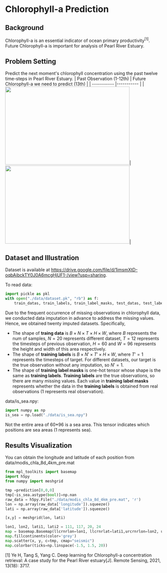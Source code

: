 # Chlorophyll-a Prediction
## Background
Chlorophyll-a is an essential indicator of ocean primary productivity<sup>[1]</sup>. Future Chlorophyll-a  is important for analysis of Pearl River Estuary.
## Problem Setting
Predict the next moment's chlorophyll concentration using the past twelve time-steps in Pearl River Estuary.
|    Past Observation (1-12th) | Future Chlorophyll-a we need to predict (13th) | 
|  ----------- |----------- |
|  <img src="https://github.com/Ryanfzhang/Summer-Project/assets/150044070/5fa358d3-4c88-4869-b490-2eafbaa2335c" width="400" height="250"/>|<img src="https://github.com/Ryanfzhang/Summer-Project/assets/150044070/4831b45e-0a03-4f8d-943d-9fb789725d81" width="400" height="250"/>|




## Dataset and Illustration
Dataset is available at https://drive.google.com/file/d/1imsmXtD-oqbAibckTY0J0A6mcgHjUF1-/view?usp=sharing.

To read data:
```python
import pickle as pkl
with open("./data/dataset.pk", "rb") as f:
    train_datas, train_labels, train_label_masks, test_datas, test_labels, test_label_masks = pkl.load(f)
```

Due to the frequent occurrence of missing observations in chlorophyll data, we conducted data imputation in advance to address the missing values. Hence, we obtained twenty imputed datasets. Specifically,

- The shape of **traing data** is $B\times N\times T \times H\times W$, where $B$ represents the num of samples, $N=20$ represents different dataset, $T=12$ represents the timesteps of previous observation, $H=60$ and $W=96$ represents the height and width of this area respectively.
- The shape of **training labels** is $B\times N'\times T' \times H\times W$, where $T'=1$ represents the timesteps of target. For different datasets, our target is the true observation without any imputation, so $N'=1$.
- The shape of **training label masks** is one-hot tensor whose shape is the same as **training labels**. **Training labels** are the true observations, so there are many missing values. Each value in **training label masks** represents whether the data in the **training labels**  is obtained from real observations (1 represents real observation).

data/is_sea.npy:
```python
import numpy as np
is_sea = np.load("./data/is_sea.npy")
```
Not the entire area of 60*96 is a sea area. This tensor indicates which positions are sea areas (1 represents sea).

## Results Visualization

You can obtain the longitude and latitude of each position from data/modis_chla_8d_4km_pre.mat
```python
from mpl_toolkits import basemap
import h5py
from numpy import meshgrid

tmp =prediction[0,0,0]
tmp[~is_sea.astype(bool)]=np.nan
raw_data = h5py.File("./data/modis_chla_8d_4km_pre.mat", 'r')
lon = np.array(raw_data['longitude']).squeeze()
lati = np.array(raw_data['latitude']).squeeze()

[x,y] = meshgrid(lon, lati)

lon1, lon2, lati1, lati2 = 111, 117, 20, 24
map = basemap.Basemap(llcrnrlon=lon1, llcrnrlat=lati1,urcrnrlon=lon2, urcrnrlat=lati2, projection='cyl', resolution='h')
map.fillcontinents(color='grey')
map.scatter(x, y, c=tmp, cmap="seismic")
map.colorbar(ticks=np.linspace(-1.5, 1.5, 20))
```


[1] Ye H, Tang S, Yang C. Deep learning for Chlorophyll-a concentration retrieval: A case study for the Pearl River estuary[J]. Remote Sensing, 2021, 13(18): 3717.
